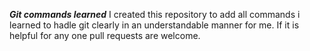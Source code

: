 ***Git commands learned***
I created this repository to add all commands i learned  to hadle git clearly in an understandable manner for me. If it is helpful for any one pull requests are welcome.
